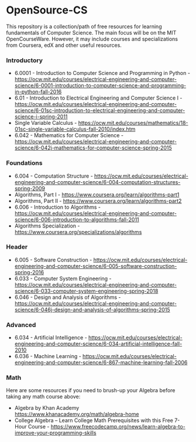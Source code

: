 # OpenSource-CS

This repository is a collection/path of free resources for learning fundamentals of Computer Science. The main focus will be on the MIT OpenCourseWare. However, it may include courses and specializations from Coursera, edX and other useful resources.

### Introductory

- 6.0001 - Introduction to Computer Science and Programming in Python - https://ocw.mit.edu/courses/electrical-engineering-and-computer-science/6-0001-introduction-to-computer-science-and-programming-in-python-fall-2016
- 6.01 - Introduction to Electrical Engineering and Computer Science I - https://ocw.mit.edu/courses/electrical-engineering-and-computer-science/6-01sc-introduction-to-electrical-engineering-and-computer-science-i-spring-2011
- Single Variable Calculus - https://ocw.mit.edu/courses/mathematics/18-01sc-single-variable-calculus-fall-2010/index.htm
- 6.042 - Mathematics for Computer Science - https://ocw.mit.edu/courses/electrical-engineering-and-computer-science/6-042j-mathematics-for-computer-science-spring-2015

### Foundations

- 6.004 - Computation Structure - https://ocw.mit.edu/courses/electrical-engineering-and-computer-science/6-004-computation-structures-spring-2009
- Algorithms, Part I - https://www.coursera.org/learn/algorithms-part1
- Algorithms, Part II - https://www.coursera.org/learn/algorithms-part2
- 6.006 - Introduction to Algorithms - https://ocw.mit.edu/courses/electrical-engineering-and-computer-science/6-006-introduction-to-algorithms-fall-2011
- Algorithms Specialization - https://www.coursera.org/specializations/algorithms

### Header

- 6.005 - Software Construction - https://ocw.mit.edu/courses/electrical-engineering-and-computer-science/6-005-software-construction-spring-2016
- 6.033 - Computer System Engineering - https://ocw.mit.edu/courses/electrical-engineering-and-computer-science/6-033-computer-system-engineering-spring-2018
- 6.046 - Design and Analysis of Algorithms - https://ocw.mit.edu/courses/electrical-engineering-and-computer-science/6-046j-design-and-analysis-of-algorithms-spring-2015

### Advanced

- 6.034 - Artificial Intelligence - https://ocw.mit.edu/courses/electrical-engineering-and-computer-science/6-034-artificial-intelligence-fall-2010
- 6.036 - Machine Learning - https://ocw.mit.edu/courses/electrical-engineering-and-computer-science/6-867-machine-learning-fall-2006


### Math

Here are some resources if you need to brush-up your Algebra before taking any math course above:
- Algebra by Khan Academy https://www.khanacademy.org/math/algebra-home
- College Algebra – Learn College Math Prerequisites with this Free 7-Hour Course - https://www.freecodecamp.org/news/learn-algebra-to-improve-your-programming-skills
